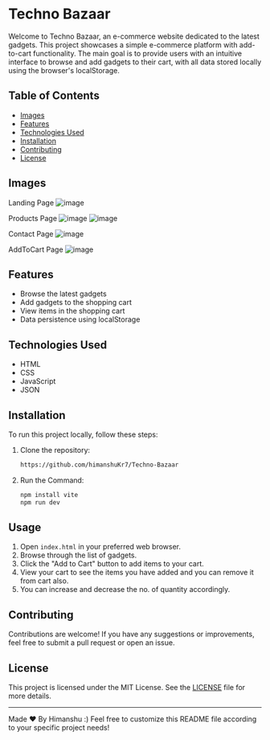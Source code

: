 
# Techno Bazaar

Welcome to Techno Bazaar, an e-commerce website dedicated to the latest gadgets. This project showcases a simple e-commerce platform with add-to-cart functionality. The main goal is to provide users with an intuitive interface to browse and add gadgets to their cart, with all data stored locally using the browser's localStorage.



## Table of Contents
- [Images](#images)
- [Features](#features)
- [Technologies Used](#technologies-used)
- [Installation](#installation)
- [Contributing](#contributing)
- [License](#license)

## Images

  Landing Page
  ![image](https://github.com/user-attachments/assets/b8b87992-26da-4dfa-9d1d-4ef95314ba0e)
  
  Products Page
  ![image](https://github.com/user-attachments/assets/bcb019a8-a75a-4aaa-8574-87666327bcc3) ![image](https://github.com/user-attachments/assets/0ae66929-a2b8-44b6-a721-aea1e0014759)
  
  Contact Page
  ![image](https://github.com/user-attachments/assets/8d4e50b9-9d78-4292-84ae-5a04a232cf6e)

  AddToCart Page
  ![image](https://github.com/user-attachments/assets/5db01aac-98d3-49ed-a3b8-9a1514775ae6)

## Features
- Browse the latest gadgets
- Add gadgets to the shopping cart
- View items in the shopping cart
- Data persistence using localStorage

## Technologies Used
- HTML
- CSS
- JavaScript
- JSON 

## Installation
To run this project locally, follow these steps:

1. Clone the repository:
    ```bash
    https://github.com/himanshuKr7/Techno-Bazaar
    ```
2. Run the Command:
    ```bash
    npm install vite
    npm run dev
    ```

## Usage
1. Open `index.html` in your preferred web browser.
2. Browse through the list of gadgets.
3. Click the "Add to Cart" button to add items to your cart.
4. View your cart to see the items you have added and you can remove it from cart also.
5. You can increase and decrease the no. of quantity accordingly.


## Contributing
Contributions are welcome! If you have any suggestions or improvements, feel free to submit a pull request or open an issue.

## License
This project is licensed under the MIT License. See the [LICENSE](LICENSE) file for more details.

---
Made &#9829; By Himanshu :)
Feel free to customize this README file according to your specific project needs!
